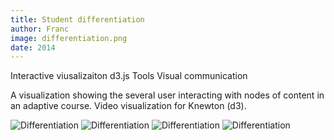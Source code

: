 ```yaml
---
title: Student differentiation
author: Franc
image: differentiation.png
date: 2014
---
```


<span class='project-tag'>Interactive viusalizaiton</span>
<span class='project-tag'>d3.js</span>
<span class='project-tag'>Tools</span>
<span class='project-tag'>Visual communication</span>

A visualization showing the several user interacting with nodes of content in an adaptive course. Video visualization for Knewton (d3).

![Differentiation](assets/content/work/differentiation01.png)
![Differentiation](assets/content/work/differentiation02.png)
![Differentiation](assets/content/work/differentiation03.png)
![Differentiation](assets/content/work/differentiation04.png)
